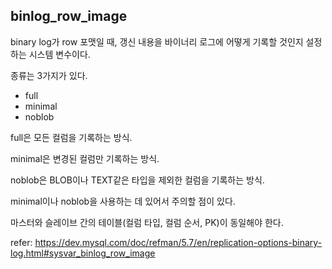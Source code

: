 ## binlog_row_image

binary log가 row 포맷일 때, 갱신 내용을 바이너리 로그에 어떻게 기록할 것인지 설정하는 시스템 변수이다.

종류는 3가지가 있다.
- full 
- minimal 
- noblob 

full은 모든 컬럼을 기록하는 방식.

minimal은 변경된 컬럼만 기록하는 방식.

noblob은 BLOB이나 TEXT같은 타입을 제외한 컬럼을 기록하는 방식.

minimal이나 noblob을 사용하는 데 있어서 주의할 점이 있다.

마스터와 슬레이브 간의 테이블(컬럼 타입, 컬럼 순서, PK)이 동일해야 한다.

refer: https://dev.mysql.com/doc/refman/5.7/en/replication-options-binary-log.html#sysvar_binlog_row_image
